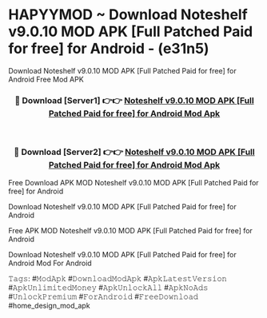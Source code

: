 # HAPYYMOD ~ Download Noteshelf v9.0.10 MOD APK [Full Patched Paid for free] for Android - (e31n5)
Download Noteshelf v9.0.10 MOD APK [Full Patched Paid for free] for Android Free Mod APK

<div align="center">
<h3>🔴 Download [Server1] 👉👉 <a href="https://apk-comot.site?title=Noteshelf_v9.0.10_MOD_APK_[Full_Patched_Paid_for_free]_for_Android">Noteshelf v9.0.10 MOD APK [Full Patched Paid for free] for Android Mod Apk</a></h3><br>

<h3>🔴 Download [Server2] 👉👉 <a href="https://apk-comot.site?title=Noteshelf_v9.0.10_MOD_APK_[Full_Patched_Paid_for_free]_for_Android">Noteshelf v9.0.10 MOD APK [Full Patched Paid for free] for Android Mod Apk</a></h3>
</div>


Free Download APK MOD Noteshelf v9.0.10 MOD APK [Full Patched Paid for free] for Android

Download Noteshelf v9.0.10 MOD APK [Full Patched Paid for free] for Android 

Free APK MOD Noteshelf v9.0.10 MOD APK [Full Patched Paid for free] for Android 

Download Noteshelf v9.0.10 MOD APK [Full Patched Paid for free] for Android Mod For Android

𝚃𝚊𝚐𝚜: #𝙼𝚘𝚍𝙰𝚙𝚔 #𝙳𝚘𝚠𝚗𝚕𝚘𝚊𝚍𝙼𝚘𝚍𝙰𝚙𝚔 #𝙰𝚙𝚔𝙻𝚊𝚝𝚎𝚜𝚝𝚅𝚎𝚛𝚜𝚒𝚘𝚗 #𝙰𝚙𝚔𝚄𝚗𝚕𝚒𝚖𝚒𝚝𝚎𝚍𝙼𝚘𝚗𝚎𝚢 #𝙰𝚙𝚔𝚄𝚗𝚕𝚘𝚌𝚔𝙰𝚕𝚕 #𝙰𝚙𝚔𝙽𝚘𝙰𝚍𝚜 #𝚄𝚗𝚕𝚘𝚌𝚔𝙿𝚛𝚎𝚖𝚒𝚞𝚖 #𝙵𝚘𝚛𝙰𝚗𝚍𝚛𝚘𝚒𝚍 #𝙵𝚛𝚎𝚎𝙳𝚘𝚠𝚗𝚕𝚘𝚊𝚍 #home_design_mod_apk